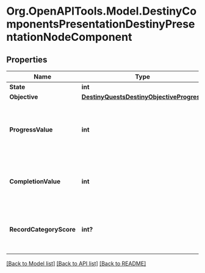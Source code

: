 # Org.OpenAPITools.Model.DestinyComponentsPresentationDestinyPresentationNodeComponent

## Properties

Name | Type | Description | Notes
------------ | ------------- | ------------- | -------------
**State** | **int** |  | [optional] 
**Objective** | [**DestinyQuestsDestinyObjectiveProgress**](DestinyQuestsDestinyObjectiveProgress.md) |  | [optional] 
**ProgressValue** | **int** | How much of the presentation node is considered to be completed so far by the given character/profile. | [optional] 
**CompletionValue** | **int** | The value at which the presentation node is considered to be completed. | [optional] 
**RecordCategoryScore** | **int?** | If available, this is the current score for the record category that this node represents. | [optional] 

[[Back to Model list]](../README.md#documentation-for-models) [[Back to API list]](../README.md#documentation-for-api-endpoints) [[Back to README]](../README.md)

